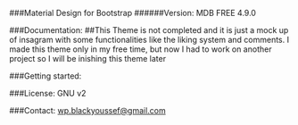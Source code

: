 ###Material Design for Bootstrap
######Version: MDB FREE 4.9.0

###Documentation:
##This Theme is not completed and it is just a mock up of insagram with some functionalities like the liking system and comments.
I made this theme only in my free time, but now I had to work on another project so I will be inishing this theme later 

###Getting started:


###License:
GNU v2

###Contact:
wp.blackyoussef@gmail.com


